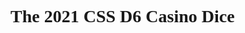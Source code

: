 # The 2021 CSS D6 Casino Dice

<Dice />

<script>
	import Dice from '../components/dice/dice.svelte';
</script>

<style>
	* {
		font-family: serif;
	}

	.container {
		height: calc(10 * var(--spacer, 1rem));
		width: calc(10 * var(--spacer, 1rem));
		perspective: calc(20 * var(--spacer, 1rem));
		perspective-origin: top right;
	}

	ol {
		list-style: none;
		padding: 0;
		transform-style: preserve-3d;
		position: relative;
		height: calc(5 * var(--spacer, 1rem));
		width: calc(5 * var(--spacer, 1rem));
	}

	li {
		--size: calc(2 * var(--spacer, 1rem));
		background: hsla(358.7,100%,43.9%,50%);
		height: var(--size);
		width: var(--size);
		display: grid;
		place-items: center;

		position: absolute;
	}

	/* front */
	li:nth-child(1) {
		transform: translateZ(var(--size));
	}

	/* top */
	li:nth-child(2) {
		transform:
			translateZ(1em);
		display: none;
	}

	/* left */
	li:nth-child(3) {
		transform: rotateY(90deg) translateZ(var(--size));
	}

	/* right */
	li:nth-child(4) {
		transform:
			rotateY(270deg)
			translateZ(1em);
		display: none;
	}

	/* bottom */
	li:nth-child(5) {
		transform: rotate(90deg);
		display: none;
	}

	/* back */
	li:nth-child(6) {
		transform: translateZ(calc(-1 * var(--size)));
	}
</style>
